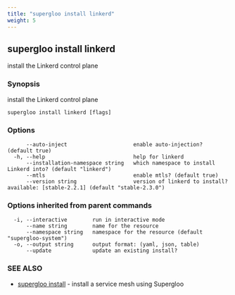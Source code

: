 ```yaml
---
title: "supergloo install linkerd"
weight: 5
---
```

## supergloo install linkerd

install the Linkerd control plane

### Synopsis

install the Linkerd control plane

```
supergloo install linkerd [flags]
```

### Options

```
      --auto-inject                     enable auto-injection? (default true)
  -h, --help                            help for linkerd
      --installation-namespace string   which namespace to install Linkerd into? (default "linkerd")
      --mtls                            enable mtls? (default true)
      --version string                  version of linkerd to install? available: [stable-2.2.1] (default "stable-2.3.0")
```

### Options inherited from parent commands

```
  -i, --interactive        run in interactive mode
      --name string        name for the resource
      --namespace string   namespace for the resource (default "supergloo-system")
  -o, --output string      output format: (yaml, json, table)
      --update             update an existing install?
```

### SEE ALSO

* [supergloo install](../supergloo_install)	 - install a service mesh using Supergloo

